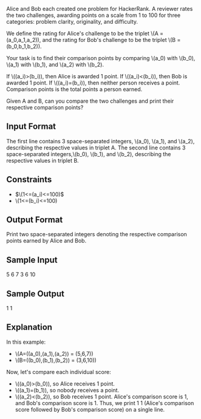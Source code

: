 Alice and Bob each created one problem for HackerRank. A reviewer rates the two challenges, awarding points on a scale from 1 to 100 for three categories: problem clarity, originality, and difficulty.

We define the rating for Alice's challenge to be the triplet \\(A = (a_0,a_1,a_2)), and the rating for Bob's challenge to be the triplet \\(B = (b_0,b_1,b_2)).

Your task is to find their comparison points by comparing \\(a_0) with \\(b_0), \\(a_1) with \\(b_1), and \\(a_2) with \\(b_2).

If \\((a_i)>(b_i)), then Alice is awarded 1 point.
If \\((a_i)<(b_i)), then Bob is awarded 1 point.
If \\((a_i)=(b_i)), then neither person receives a point.
Comparison points is the total points a person earned.

Given A and B, can you compare the two challenges and print their respective comparison points?

## Input Format

The first line contains 3 space-separated integers, \\(a_0), \\(a_1), and \\(a_2), describing the respective values in triplet A. 
The second line contains 3 space-separated integers,\\(b_0), \\(b_1), and \\(b_2), describing the respective values in triplet B.

## Constraints

- $\(1<=(a_i)<=100)$
- \\(1<=(b_i)<=100)

## Output Format

Print two space-separated integers denoting the respective comparison points earned by Alice and Bob.

## Sample Input

5 6 7
3 6 10

## Sample Output

1 1 
## Explanation

In this example:

- \\(A=((a_0),(a_1),(a_2)) = (5,6,7))
- \\(B=((b_0),(b_1),(b_2)) = (3,6,10))


Now, let's compare each individual score:

- \\((a_0)>(b_0)), so Alice receives 1 point.
- \\((a_1)=(b_1)), so nobody receives a point.
- \\((a_2)<(b_2)), so Bob receives 1 point.
Alice's comparison score is 1, and Bob's comparison score is 1. Thus, we print 1 1 (Alice's comparison score followed by Bob's comparison score) on a single line.